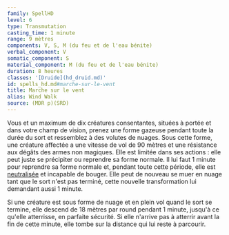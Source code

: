 ```yaml
---
family: SpellHD
level: 6
type: Transmutation
casting_time: 1 minute
range: 9 mètres
components: V, S, M (du feu et de l'eau bénite)
verbal_component: V
somatic_component: S
material_component: M (du feu et de l'eau bénite)
duration: 8 heures
classes: '[Druide](hd_druid.md)'
id: spells_hd.md#marche-sur-le-vent
title: Marche sur le vent
alias: Wind Walk
source: (MDR p)(SRD)
---
```


Vous et un maximum de dix créatures consentantes, situées à portée et dans votre champ de vision, prenez une forme gazeuse pendant toute la durée du sort et ressemblez à des volutes de nuages. Sous cette forme, une créature affectée a une vitesse de vol de 90 mètres et une résistance aux dégâts des armes non magiques. Elle est limitée dans ses actions : elle peut juste se précipiter ou reprendre sa forme normale. Il lui faut 1 minute pour reprendre sa forme normale et, pendant toute cette période, elle est [neutralisée](hd_conditions_neutralise.md) et incapable de bouger. Elle peut de nouveau se muer en nuage tant que le sort n'est pas terminé, cette nouvelle transformation lui demandant aussi 1 minute.

Si une créature est sous forme de nuage et en plein vol quand le sort se termine, elle descend de 18 mètres par round pendant 1 minute, jusqu'à ce qu'elle atterrisse, en parfaite sécurité. Si elle n'arrive pas à atterrir avant la fin de cette minute, elle tombe sur la distance qui lui reste à parcourir.

